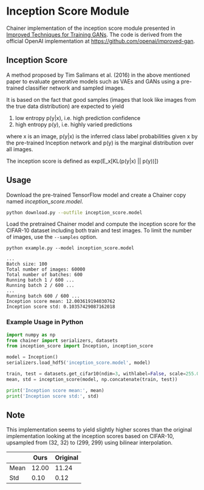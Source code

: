 # Inception Score Module

Chainer implementation of the inception score module presented in [Improved Techniques for Training GANs](https://arxiv.org/abs/1606.03498). The code is derived from the official OpenAI implementation at https://github.com/openai/improved-gan.

## Inception Score

A method proposed by Tim Salimans et al. (2016) in the above mentioned paper to evaluate generative models such as VAEs and GANs using a pre-trained classifier network and sampled images. 

It is based on the fact that good samples (images that look like images from the true data distribution) are expected to yield

1. low entropy p(y|x), i.e. high prediction confidence
2. high entropy p(y), i.e. highly varied predictions

where x is an image, p(y|x) is the inferred class label probabilities given x by the pre-trained Inception network and p(y) is the marginal distribution over all images.

The inception score is defined as exp(E_x[KL(p(y|x) || p(y))])

## Usage

Download the pre-trained TensorFlow model and create a Chainer copy named *inception_score.model*.

```bash
python download.py --outfile inception_score.model
```

Load the pretrained Chainer model and compute the inception score for the CIFAR-10 dataset including both train and test images. To limit the number of images, use the `--samples` option.

```
python example.py --model inception_score.model
```

```
...
Batch size: 100
Total number of images: 60000
Total number of batches: 600
Running batch 1 / 600 ...
Running batch 2 / 600 ...
...
Running batch 600 / 600 ...
Inception score mean: 12.003619194030762
Inception score std: 0.10357429087162018
```

### Example Usage in Python

```python
import numpy as np
from chainer import serializers, datasets
from inception_score import Inception, inception_score

model = Inception()
serializers.load_hdf5('inception_score.model', model)

train, test = datasets.get_cifar10(ndim=3, withlabel=False, scale=255.0)
mean, std = inception_score(model, np.concatenate(train, test))

print('Inception score mean:', mean)
print('Inception score std:', std)
```

## Note

This implementation seems to yield slightly higher scores than the original implementation looking at the inception scores based on CIFAR-10, upsampled from (32, 32) to (299, 299) using bilinear interpolation.

|| Ours | Original |
| ------------- | ------------- | ------------- |
| Mean | 12.00 | 11.24 |
| Std  | 0.10 | 0.12 |
